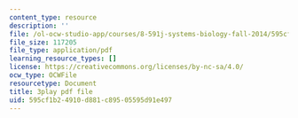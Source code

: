 ```yaml
---
content_type: resource
description: ''
file: /ol-ocw-studio-app/courses/8-591j-systems-biology-fall-2014/595cf1b24910d881c89505595d91e497_Cn5K8R8cEiI.pdf
file_size: 117205
file_type: application/pdf
learning_resource_types: []
license: https://creativecommons.org/licenses/by-nc-sa/4.0/
ocw_type: OCWFile
resourcetype: Document
title: 3play pdf file
uid: 595cf1b2-4910-d881-c895-05595d91e497
---
```

